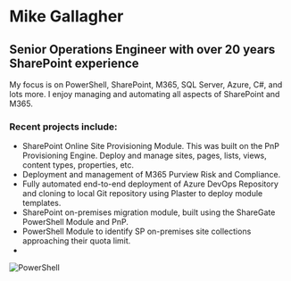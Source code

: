 # Mike Gallagher
## Senior Operations Engineer with over 20 years SharePoint experience

My focus is on PowerShell, SharePoint, M365, SQL Server, Azure, C#, and lots more. I enjoy managing and automating all aspects of SharePoint and M365. 

### Recent projects include:

- SharePoint Online Site Provisioning Module. This was built on the PnP Provisioning Engine. Deploy and manage sites, pages, lists, views, content types, properties, etc. 
- Deployment and management of M365 Purview Risk and Compliance.
- Fully automated end-to-end deployment of Azure DevOps Repository and cloning to local Git repository using Plaster to deploy module templates.
- SharePoint on-premises migration module, built using the ShareGate PowerShell Module and PnP.
- PowerShell Module to identify SP on-premises site collections approaching their quota limit.
- 
![PowerShell](https://img.shields.io/badge/PowerShell-%235391FE.svg?style=for-the-badge&logo=powershell&logoColor=white)
